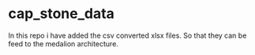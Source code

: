 # cap_stone_data
In this repo i have added the csv converted xlsx files. So that they can be feed to the medalion architecture.
